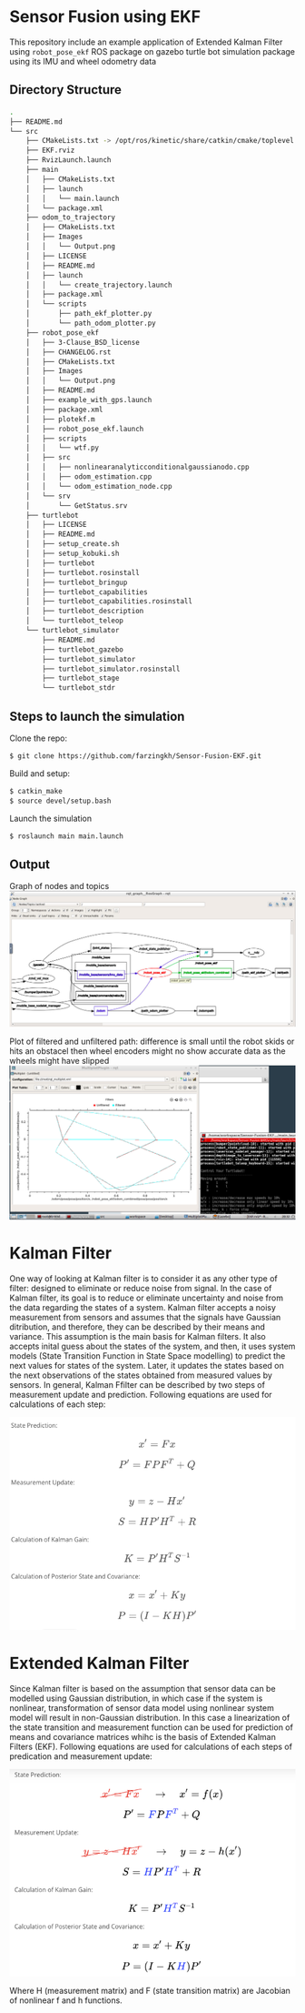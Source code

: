 # Sensor Fusion using EKF
This repository include an example application of Extended Kalman Filter using  ```robot_pose_ekf```  ROS package on gazebo turtle bot simulation package using its IMU and wheel odometry data

## Directory Structure
```sh
.
├── README.md
└── src
    ├── CMakeLists.txt -> /opt/ros/kinetic/share/catkin/cmake/toplevel.cmake
    ├── EKF.rviz
    ├── RvizLaunch.launch
    ├── main
    │   ├── CMakeLists.txt
    │   ├── launch
    │   │   └── main.launch
    │   └── package.xml
    ├── odom_to_trajectory
    │   ├── CMakeLists.txt
    │   ├── Images
    │   │   └── Output.png
    │   ├── LICENSE
    │   ├── README.md
    │   ├── launch
    │   │   └── create_trajectory.launch
    │   ├── package.xml
    │   └── scripts
    │       ├── path_ekf_plotter.py
    │       └── path_odom_plotter.py
    ├── robot_pose_ekf
    │   ├── 3-Clause_BSD_license
    │   ├── CHANGELOG.rst
    │   ├── CMakeLists.txt
    │   ├── Images
    │   │   └── Output.png
    │   ├── README.md
    │   ├── example_with_gps.launch
    │   ├── package.xml
    │   ├── plotekf.m
    │   ├── robot_pose_ekf.launch
    │   ├── scripts
    │   │   └── wtf.py
    │   ├── src
    │   │   ├── nonlinearanalyticconditionalgaussianodo.cpp
    │   │   ├── odom_estimation.cpp
    │   │   └── odom_estimation_node.cpp
    │   └── srv
    │       └── GetStatus.srv
    ├── turtlebot
    │   ├── LICENSE
    │   ├── README.md
    │   ├── setup_create.sh
    │   ├── setup_kobuki.sh
    │   ├── turtlebot
    │   ├── turtlebot.rosinstall
    │   ├── turtlebot_bringup
    │   ├── turtlebot_capabilities
    │   ├── turtlebot_capabilities.rosinstall
    │   ├── turtlebot_description
    │   └── turtlebot_teleop
    └── turtlebot_simulator
        ├── README.md
        ├── turtlebot_gazebo
        ├── turtlebot_simulator
        ├── turtlebot_simulator.rosinstall
        ├── turtlebot_stage
        └── turtlebot_stdr
```

## Steps to launch the simulation

Clone the repo:
```sh
$ git clone https://github.com/farzingkh/Sensor-Fusion-EKF.git
```

Build and setup:
```sh
$ catkin_make
$ source devel/setup.bash
```
Launch the simulation
```sh
$ roslaunch main main.launch
```

## Output

Graph of nodes and topics 
![alt text](./images/graph.png)

Plot of filtered and unfiltered path: difference is small until the robot skids or hits an obstacel then wheel encoders might no show accurate data as the wheels might have slipped
![alt text](./images/plots.png)



# Kalman Filter

One way of looking at Kalman filter is to consider it as any other type of filter: designed to eliminate or reduce noise from signal. In the case of Kalman filter, its goal is to  reduce or eliminate uncertainty and noise from the data regarding the states of a system. Kalman filter accepts a noisy measurement from sensors and assumes that the signals have Gaussian ditribution, and therefore, they can be described by their means and variance. This assumption is the main basis for Kalman filters. It also accepts inital guess about the states of the system, and then, it uses system models (State Transition Function in State Space modelling) to predict the next values for states of the system. Later, it updates the states based on the next observations of the states obtained from measured values by sensors. In general, Kalman Ffilter can be described by two steps of measurement update and prediction. Following equations are used for calculations of each step:

![alt text](./images/equations.png)

# Extended Kalman Filter

Since Kalman filter is based on the assumption that sensor data can be modelled using Gaussian distribution, in which case if the system is nonlinear, transformation of sensor data model using nonlinear system model will result in non-Gaussian distribution. In this case a linearization of the state transition and measurement function can be used for prediction of means and covariance matrices whihc is the basis of Extended Kalman Filters (EKF). Following equations are used for calculations of each steps of predication and measurement update:

![alt text](./images/equationsEKF.png)

Where H (measurement matrix) and F (state transition matrix) are Jacobian of nonlinear f and h functions.